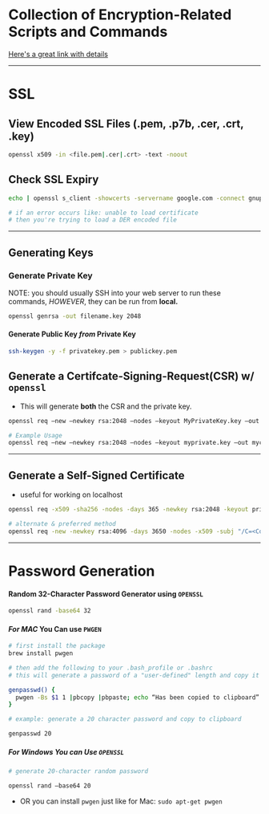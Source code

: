 # Collection of Encryption-Related Scripts and Commands
[Here's a great link with details](https://support.ssl.com/Knowledgebase/Article/View/19/0/der-vs-crt-vs-cer-vs-pem-certificates-and-how-to-convert-them)


---------------------

# __SSL__

## View Encoded SSL Files (.pem, .p7b, .cer, .crt, .key)
```bash
openssl x509 -in <file.pem|.cer|.crt> -text -noout
```


## Check SSL Expiry
```bash
echo | openssl s_client -showcerts -servername google.com -connect gnupg.org:443 2>/dev/null | openssl x509 -inform pem -noout -text

# if an error occurs like: unable to load certificate
# then you're trying to load a DER encoded file
```

-----------------

## Generating Keys

### Generate Private Key
NOTE: you should usually SSH into your web server to run these commands, *HOWEVER*, they can be run from **local.**
```bash
openssl genrsa -out filename.key 2048
```

#### Generate Public Key *from* Private Key
```bash
ssh-keygen -y -f privatekey.pem > publickey.pem
```

## Generate a Certifcate-Signing-Request(CSR) w/ ```openssl```
- This will generate **both** the CSR and the private key. 
```bash
openssl req –new –newkey rsa:2048 –nodes –keyout MyPrivateKey.key –out MyCSR.csr

# Example Usage
openssl req –new –newkey rsa:2048 –nodes –keyout myprivate.key –out mycsr.csr
```


-----------

## Generate a Self-Signed Certificate
- useful for working on localhost
```bash
openssl req -x509 -sha256 -nodes -days 365 -newkey rsa:2048 -keyout privateKey.key -out certificate.crt

# alternate & preferred method
openssl req -new -newkey rsa:4096 -days 3650 -nodes -x509 -subj "/C=<Country Code>/ST=<State>/L=<City>/O=<Organization>/CN=<Common Name>" -keyout certificate.key -out certificate.crt
```



----------------

# __Password Generation__

#### Random 32-Character Password Generator using ```OPENSSL```
```bash
openssl rand -base64 32
```

#### *For MAC* You Can use ```PWGEN```
```bash
# first install the package
brew install pwgen

# then add the following to your .bash_profile or .bashrc
# this will generate a password of a "user-defined" length and copy it to clipboard

genpasswd() { 
  pwgen -Bs $1 1 |pbcopy |pbpaste; echo “Has been copied to clipboard”
}

# example: generate a 20 character password and copy to clipboard

genpasswd 20

```


##### *For Windows* You can Use ```OPENSSL```
```bash
# generate 20-character random password

openssl rand –base64 20
```
- OR you can install ```pwgen``` just like for Mac: ```sudo apt-get pwgen```
